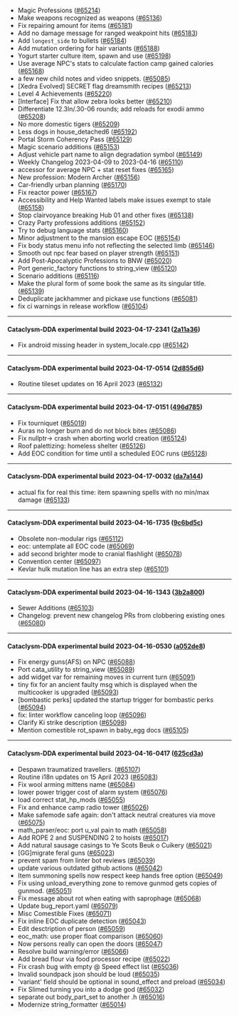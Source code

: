 * Magic Professions ([#65214](https://github.com/CleverRaven/Cataclysm-DDA/pull/65214))
* Make weapons recognized as weapons ([#65136](https://github.com/CleverRaven/Cataclysm-DDA/pull/65136))
* Fix repairing amount for items ([#65181](https://github.com/CleverRaven/Cataclysm-DDA/pull/65181))
* Add no damage message for ranged weakpoint hits ([#65183](https://github.com/CleverRaven/Cataclysm-DDA/pull/65183))
* Add `longest_side` to bullets ([#65184](https://github.com/CleverRaven/Cataclysm-DDA/pull/65184))
* Add mutation ordering for hair variants ([#65188](https://github.com/CleverRaven/Cataclysm-DDA/pull/65188))
* Yogurt starter culture item, spawn and use ([#65198](https://github.com/CleverRaven/Cataclysm-DDA/pull/65198))
* Use average NPC's stats to calculate faction camp gained calories ([#65168](https://github.com/CleverRaven/Cataclysm-DDA/pull/65168))
* a few new child notes and video snippets. ([#65085](https://github.com/CleverRaven/Cataclysm-DDA/pull/65085))
* [Xedra Evolved] SECRET flag dreamsmith recipes ([#65213](https://github.com/CleverRaven/Cataclysm-DDA/pull/65213))
* Level 4 Achievements ([#65220](https://github.com/CleverRaven/Cataclysm-DDA/pull/65220))
* [Interface] Fix that allow zebra looks better ([#65210](https://github.com/CleverRaven/Cataclysm-DDA/pull/65210))
* Differentiate 12.3ln/.30-06 rounds; add reloads for exodii ammo ([#65208](https://github.com/CleverRaven/Cataclysm-DDA/pull/65208))
* No more domestic tigers ([#65209](https://github.com/CleverRaven/Cataclysm-DDA/pull/65209))
* Less dogs in house_detached6 ([#65192](https://github.com/CleverRaven/Cataclysm-DDA/pull/65192))
* Portal Storm Coherency Pass ([#65129](https://github.com/CleverRaven/Cataclysm-DDA/pull/65129))
* Magic scenario additions ([#65153](https://github.com/CleverRaven/Cataclysm-DDA/pull/65153))
* Adjust vehicle part name to align degradation symbol ([#65149](https://github.com/CleverRaven/Cataclysm-DDA/pull/65149))
* Weekly Changelog 2023-04-09 to 2023-04-16 ([#65110](https://github.com/CleverRaven/Cataclysm-DDA/pull/65110))
* accessor for average NPC + stat reset fixes ([#65165](https://github.com/CleverRaven/Cataclysm-DDA/pull/65165))
* New profession: Modern Archer ([#65156](https://github.com/CleverRaven/Cataclysm-DDA/pull/65156))
* Car-friendly urban planning ([#65170](https://github.com/CleverRaven/Cataclysm-DDA/pull/65170))
* Fix reactor power ([#65167](https://github.com/CleverRaven/Cataclysm-DDA/pull/65167))
* Accessibility and Help Wanted labels make issues exempt to stale ([#65158](https://github.com/CleverRaven/Cataclysm-DDA/pull/65158))
* Stop clairvoyance breaking Hub 01 and other fixes ([#65138](https://github.com/CleverRaven/Cataclysm-DDA/pull/65138))
* Crazy Party professions additions ([#65152](https://github.com/CleverRaven/Cataclysm-DDA/pull/65152))
* Try to debug language stats ([#65160](https://github.com/CleverRaven/Cataclysm-DDA/pull/65160))
* Minor adjustment to the mansion escape EOC ([#65154](https://github.com/CleverRaven/Cataclysm-DDA/pull/65154))
* Fix body status menu info not reflecting the selected limb ([#65146](https://github.com/CleverRaven/Cataclysm-DDA/pull/65146))
* Smooth out npc fear based on player strength ([#65151](https://github.com/CleverRaven/Cataclysm-DDA/pull/65151))
* Add Post-Apocalyptic Professions to BNW ([#65020](https://github.com/CleverRaven/Cataclysm-DDA/pull/65020))
* Port generic_factory functions to string_view ([#65120](https://github.com/CleverRaven/Cataclysm-DDA/pull/65120))
* Scenario additions ([#65116](https://github.com/CleverRaven/Cataclysm-DDA/pull/65116))
* Make the plural form of some book the same as its singular title. ([#65139](https://github.com/CleverRaven/Cataclysm-DDA/pull/65139))
* Deduplicate jackhammer and pickaxe use functions ([#65081](https://github.com/CleverRaven/Cataclysm-DDA/pull/65081))
* fix ci warnings in release workflow ([#65104](https://github.com/CleverRaven/Cataclysm-DDA/pull/65104))

---

#### Cataclysm-DDA experimental build 2023-04-17-2341 ([2a11a36](https://github.com/CleverRaven/Cataclysm-DDA/releases/tag/cdda-experimental-2023-04-17-2341))

* Fix android missing header in system_locale.cpp ([#65142](https://github.com/CleverRaven/Cataclysm-DDA/pull/65142))

---

#### Cataclysm-DDA experimental build 2023-04-17-0514 ([2d855d6](https://github.com/CleverRaven/Cataclysm-DDA/releases/tag/cdda-experimental-2023-04-17-0514))

* Routine tileset updates on 16 April 2023 ([#65132](https://github.com/CleverRaven/Cataclysm-DDA/pull/65132))

---

#### Cataclysm-DDA experimental build 2023-04-17-0151 ([496d785](https://github.com/CleverRaven/Cataclysm-DDA/releases/tag/cdda-experimental-2023-04-17-0151))

* Fix tourniquet ([#65019](https://github.com/CleverRaven/Cataclysm-DDA/pull/65019))
* Auras no longer burn and do not block bites ([#65086](https://github.com/CleverRaven/Cataclysm-DDA/pull/65086))
* Fix nullptr-> crash when aborting world creation ([#65124](https://github.com/CleverRaven/Cataclysm-DDA/pull/65124))
* Roof palettizing: homeless shelter ([#65126](https://github.com/CleverRaven/Cataclysm-DDA/pull/65126))
* Add EOC condition for time until a scheduled EOC runs ([#65128](https://github.com/CleverRaven/Cataclysm-DDA/pull/65128))

---

#### Cataclysm-DDA experimental build 2023-04-17-0032 ([da7a144](https://github.com/CleverRaven/Cataclysm-DDA/releases/tag/cdda-experimental-2023-04-17-0032))

* actual fix for real this time: item spawning spells with no min/max damage ([#65133](https://github.com/CleverRaven/Cataclysm-DDA/pull/65133))

---

#### Cataclysm-DDA experimental build 2023-04-16-1735 ([9c6bd5c](https://github.com/CleverRaven/Cataclysm-DDA/releases/tag/cdda-experimental-2023-04-16-1735))

* Obsolete non-modular rigs ([#65112](https://github.com/CleverRaven/Cataclysm-DDA/pull/65112))
* eoc: untemplate all EOC code ([#65069](https://github.com/CleverRaven/Cataclysm-DDA/pull/65069))
* add second brighter mode to cranial flashlight ([#65078](https://github.com/CleverRaven/Cataclysm-DDA/pull/65078))
* Convention center ([#65097](https://github.com/CleverRaven/Cataclysm-DDA/pull/65097))
* Kevlar hulk mutation line has an extra step ([#65101](https://github.com/CleverRaven/Cataclysm-DDA/pull/65101))

---

#### Cataclysm-DDA experimental build 2023-04-16-1343 ([3b2a800](https://github.com/CleverRaven/Cataclysm-DDA/releases/tag/cdda-experimental-2023-04-16-1343))

* Sewer Additions ([#65103](https://github.com/CleverRaven/Cataclysm-DDA/pull/65103))
* Changelog: prevent new changelog PRs from clobbering existing ones ([#65080](https://github.com/CleverRaven/Cataclysm-DDA/pull/65080))

---

#### Cataclysm-DDA experimental build 2023-04-16-0530 ([a052de8](https://github.com/CleverRaven/Cataclysm-DDA/releases/tag/cdda-experimental-2023-04-16-0530))

* Fix energy guns(AFS) on NPC ([#65088](https://github.com/CleverRaven/Cataclysm-DDA/pull/65088))
* Port cata_utility to string_view ([#65089](https://github.com/CleverRaven/Cataclysm-DDA/pull/65089))
* add widget var for remaining moves in current turn ([#65091](https://github.com/CleverRaven/Cataclysm-DDA/pull/65091))
* tiny fix for an ancient faulty msg which is displayed when the multicooker is upgraded ([#65093](https://github.com/CleverRaven/Cataclysm-DDA/pull/65093))
* [bombastic perks] updated the startup trigger for bombastic perks ([#65094](https://github.com/CleverRaven/Cataclysm-DDA/pull/65094))
* fix: linter workflow canceling loop ([#65096](https://github.com/CleverRaven/Cataclysm-DDA/pull/65096))
* Clarify Ki strike description ([#65098](https://github.com/CleverRaven/Cataclysm-DDA/pull/65098))
* Mention comestible rot_spawn in baby_egg docs ([#65105](https://github.com/CleverRaven/Cataclysm-DDA/pull/65105))

---

#### Cataclysm-DDA experimental build 2023-04-16-0417 ([625cd3a](https://github.com/CleverRaven/Cataclysm-DDA/releases/tag/cdda-experimental-2023-04-16-0417))

* Despawn traumatized travellers. ([#65107](https://github.com/CleverRaven/Cataclysm-DDA/pull/65107))
* Routine i18n updates on 15 April 2023 ([#65083](https://github.com/CleverRaven/Cataclysm-DDA/pull/65083))
* Fix wool arming mittens name ([#65084](https://github.com/CleverRaven/Cataclysm-DDA/pull/65084))
* lower power trigger cost of alarm system ([#65076](https://github.com/CleverRaven/Cataclysm-DDA/pull/65076))
* load correct stat_hp_mods ([#65055](https://github.com/CleverRaven/Cataclysm-DDA/pull/65055))
* Fix and enhance camp radio tower ([#65026](https://github.com/CleverRaven/Cataclysm-DDA/pull/65026))
* Make safemode safe again: don't attack neutral creatures via move ([#65075](https://github.com/CleverRaven/Cataclysm-DDA/pull/65075))
* math_parser/eoc: port u_val pain to math ([#65058](https://github.com/CleverRaven/Cataclysm-DDA/pull/65058))
* Add ROPE 2 and SUSPENDING 2 to hoists ([#65017](https://github.com/CleverRaven/Cataclysm-DDA/pull/65017))
* Add natural sausage casings to Ye Scots Beuk o Cuikery ([#65021](https://github.com/CleverRaven/Cataclysm-DDA/pull/65021))
* [GG]migrate feral guns ([#65023](https://github.com/CleverRaven/Cataclysm-DDA/pull/65023))
* prevent spam from linter bot reviews ([#65039](https://github.com/CleverRaven/Cataclysm-DDA/pull/65039))
* update various outdated github actions ([#65042](https://github.com/CleverRaven/Cataclysm-DDA/pull/65042))
* Item summoning spells now respect keep hands free option ([#65049](https://github.com/CleverRaven/Cataclysm-DDA/pull/65049))
* Fix using unload_everything zone to remove gunmod gets copies of gunmod. ([#65051](https://github.com/CleverRaven/Cataclysm-DDA/pull/65051))
* Fix message about rot when eating with saprophage  ([#65068](https://github.com/CleverRaven/Cataclysm-DDA/pull/65068))
* Update bug_report.yaml ([#65079](https://github.com/CleverRaven/Cataclysm-DDA/pull/65079))
* Misc Comestible Fixes ([#65071](https://github.com/CleverRaven/Cataclysm-DDA/pull/65071))
* Fix inline EOC duplicate detection ([#65043](https://github.com/CleverRaven/Cataclysm-DDA/pull/65043))
* Edit desctription of person ([#65059](https://github.com/CleverRaven/Cataclysm-DDA/pull/65059))
* eoc_math: use proper float comparison ([#65060](https://github.com/CleverRaven/Cataclysm-DDA/pull/65060))
* Now persons really can open the doors ([#65047](https://github.com/CleverRaven/Cataclysm-DDA/pull/65047))
* Resolve build warning/error ([#65066](https://github.com/CleverRaven/Cataclysm-DDA/pull/65066))
* Add bread flour via food processor recipe ([#65022](https://github.com/CleverRaven/Cataclysm-DDA/pull/65022))
* Fix crash bug with empty @ Speed effect list ([#65036](https://github.com/CleverRaven/Cataclysm-DDA/pull/65036))
* Invalid soundpack json should be loud ([#65035](https://github.com/CleverRaven/Cataclysm-DDA/pull/65035))
* 'variant' field should be optional in sound_effect and preload ([#65034](https://github.com/CleverRaven/Cataclysm-DDA/pull/65034))
* Fix Slimed turning you into a dodge god ([#65032](https://github.com/CleverRaven/Cataclysm-DDA/pull/65032))
* separate out body_part_set to another .h ([#65016](https://github.com/CleverRaven/Cataclysm-DDA/pull/65016))
* Modernize string_formatter ([#65014](https://github.com/CleverRaven/Cataclysm-DDA/pull/65014))
